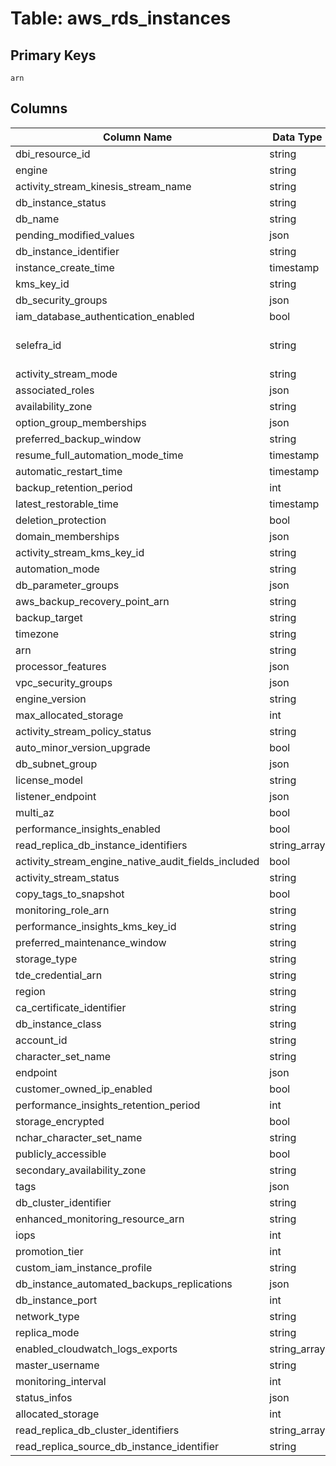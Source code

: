 # Table: aws_rds_instances

## Primary Keys 

```
arn
```


## Columns 

|  Column Name   |  Data Type  | Uniq | Nullable | Description | 
|  ----  | ----  | ----  | ----  | ---- | 
| dbi_resource_id | string | X | √ |  | 
| engine | string | X | √ |  | 
| activity_stream_kinesis_stream_name | string | X | √ |  | 
| db_instance_status | string | X | √ |  | 
| db_name | string | X | √ |  | 
| pending_modified_values | json | X | √ |  | 
| db_instance_identifier | string | X | √ |  | 
| instance_create_time | timestamp | X | √ |  | 
| kms_key_id | string | X | √ |  | 
| db_security_groups | json | X | √ |  | 
| iam_database_authentication_enabled | bool | X | √ |  | 
| selefra_id | string | √ | √ | primary keys value md5 | 
| activity_stream_mode | string | X | √ |  | 
| associated_roles | json | X | √ |  | 
| availability_zone | string | X | √ |  | 
| option_group_memberships | json | X | √ |  | 
| preferred_backup_window | string | X | √ |  | 
| resume_full_automation_mode_time | timestamp | X | √ |  | 
| automatic_restart_time | timestamp | X | √ |  | 
| backup_retention_period | int | X | √ |  | 
| latest_restorable_time | timestamp | X | √ |  | 
| deletion_protection | bool | X | √ |  | 
| domain_memberships | json | X | √ |  | 
| activity_stream_kms_key_id | string | X | √ |  | 
| automation_mode | string | X | √ |  | 
| db_parameter_groups | json | X | √ |  | 
| aws_backup_recovery_point_arn | string | X | √ |  | 
| backup_target | string | X | √ |  | 
| timezone | string | X | √ |  | 
| arn | string | √ | √ |  | 
| processor_features | json | X | √ |  | 
| vpc_security_groups | json | X | √ |  | 
| engine_version | string | X | √ |  | 
| max_allocated_storage | int | X | √ |  | 
| activity_stream_policy_status | string | X | √ |  | 
| auto_minor_version_upgrade | bool | X | √ |  | 
| db_subnet_group | json | X | √ |  | 
| license_model | string | X | √ |  | 
| listener_endpoint | json | X | √ |  | 
| multi_az | bool | X | √ |  | 
| performance_insights_enabled | bool | X | √ |  | 
| read_replica_db_instance_identifiers | string_array | X | √ |  | 
| activity_stream_engine_native_audit_fields_included | bool | X | √ |  | 
| activity_stream_status | string | X | √ |  | 
| copy_tags_to_snapshot | bool | X | √ |  | 
| monitoring_role_arn | string | X | √ |  | 
| performance_insights_kms_key_id | string | X | √ |  | 
| preferred_maintenance_window | string | X | √ |  | 
| storage_type | string | X | √ |  | 
| tde_credential_arn | string | X | √ |  | 
| region | string | X | √ |  | 
| ca_certificate_identifier | string | X | √ |  | 
| db_instance_class | string | X | √ |  | 
| account_id | string | X | √ |  | 
| character_set_name | string | X | √ |  | 
| endpoint | json | X | √ |  | 
| customer_owned_ip_enabled | bool | X | √ |  | 
| performance_insights_retention_period | int | X | √ |  | 
| storage_encrypted | bool | X | √ |  | 
| nchar_character_set_name | string | X | √ |  | 
| publicly_accessible | bool | X | √ |  | 
| secondary_availability_zone | string | X | √ |  | 
| tags | json | X | √ |  | 
| db_cluster_identifier | string | X | √ |  | 
| enhanced_monitoring_resource_arn | string | X | √ |  | 
| iops | int | X | √ |  | 
| promotion_tier | int | X | √ |  | 
| custom_iam_instance_profile | string | X | √ |  | 
| db_instance_automated_backups_replications | json | X | √ |  | 
| db_instance_port | int | X | √ |  | 
| network_type | string | X | √ |  | 
| replica_mode | string | X | √ |  | 
| enabled_cloudwatch_logs_exports | string_array | X | √ |  | 
| master_username | string | X | √ |  | 
| monitoring_interval | int | X | √ |  | 
| status_infos | json | X | √ |  | 
| allocated_storage | int | X | √ |  | 
| read_replica_db_cluster_identifiers | string_array | X | √ |  | 
| read_replica_source_db_instance_identifier | string | X | √ |  | 


